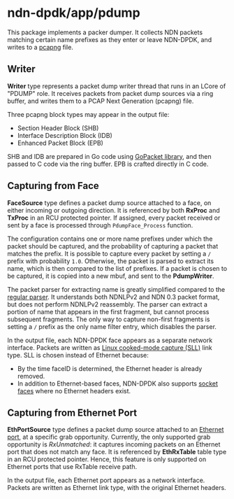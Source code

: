 # ndn-dpdk/app/pdump

This package implements a packer dumper.
It collects NDN packets matching certain name prefixes as they enter or leave NDN-DPDK, and writes to a [pcapng](https://datatracker.ietf.org/doc/html/draft-tuexen-opsawg-pcapng) file.

## Writer

**Writer** type represents a packet dump writer thread that runs in an LCore of "PDUMP" role.
It receives packets from packet dump sources via a ring buffer, and writes them to a PCAP Next Generation (pcapng) file.

Three pcapng block types may appear in the output file:

* Section Header Block (SHB)
* Interface Description Block (IDB)
* Enhanced Packet Block (EPB)

SHB and IDB are prepared in Go code using [GoPacket library](https://pkg.go.dev/github.com/google/gopacket/pcapgo), and then passed to C code via the ring buffer.
EPB is crafted directly in C code.

## Capturing from Face

**FaceSource** type defines a packet dump source attached to a face, on either incoming or outgoing direction.
It is referenced by both **RxProc** and **TxProc** in an RCU protected pointer.
If assigned, every packet received or sent by a face is processed through `PdumpFace_Process` function.

The configuration contains one or more name prefixes under which the packet should be captured, and the probability of capturing a packet that matches the prefix.
It is possible to capture every packet by setting a `/` prefix with probability `1.0`.
Otherwise, the packet is parsed to extract its name, which is then compared to the list of prefixes.
If a packet is chosen to be captured, it is copied into a new mbuf, and sent to the **PdumpWriter**.

The packet parser for extracting name is greatly simplified compared to the [regular parser](../../ndni).
It understands both NDNLPv2 and NDN 0.3 packet format, but does not perform NDNLPv2 reassembly.
The parser can extract a portion of name that appears in the first fragment, but cannot process subsequent fragments.
The only way to capture non-first fragments is setting a `/` prefix as the only name filter entry, which disables the parser.

In the output file, each NDN-DPDK face appears as a separate network interface.
Packets are written as [Linux cooked-mode capture (SLL)](https://www.tcpdump.org/linktypes/LINKTYPE_LINUX_SLL.html) link type.
SLL is chosen instead of Ethernet because:

* By the time faceID is determined, the Ethernet header is already removed.
* In addition to Ethernet-based faces, NDN-DPDK also supports [socket faces](../../iface/socketface) where no Ethernet headers exist.

## Capturing from Ethernet Port

**EthPortSource** type defines a packet dump source attached to an [Ethernet port](../../iface/ethport), at a specific grab opportunity.
Currently, the only supported grab opportunity is *RxUnmatched*: it captures incoming packets on an Ethernet port that does not match any face.
It is referenced by **EthRxTable** table type in an RCU protected pointer.
Hence, this feature is only supported on Ethernet ports that use RxTable receive path.

In the output file, each Ethernet port appears as a network interface.
Packets are written as Ethernet link type, with the original Ethernet headers.

